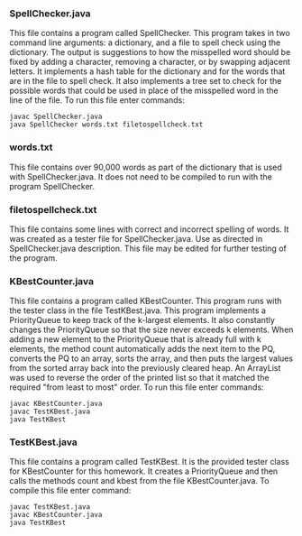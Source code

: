 ### SpellChecker.java
This file contains a program called SpellChecker. This
program takes in two command line arguments: a dictionary, and a file to spell
check using the dictionary. The output is suggestions to how the misspelled
word should be fixed by adding a character, removing a character, or by
swapping adjacent letters. It implements a hash table for the dictionary
and for the words that are in the file to spell check. It also implements
a tree set to check for the possible words that could be used in place of
the misspelled word in the line of the file. 
To run this file enter commands: 
```
javac SpellChecker.java
java SpellChecker words.txt filetospellcheck.txt
```

### words.txt
This file contains over 90,000 words as part of the dictionary
that is used with SpellChecker.java. It does not need to be compiled to run 
with the program SpellChecker.

### filetospellcheck.txt
This file contains some lines with correct and incorrect
spelling of words. It was created as a tester file for SpellChecker.java. Use
as directed in SpellChecker.java description. This file may be edited for
further testing of the program.

### KBestCounter.java
This file contains a program called KBestCounter. This
program runs with the tester class in the file TestKBest.java. This program
implements a PriorityQueue to keep track of the k-largest elements. It also
constantly changes the PriorityQueue so that the size never exceeds k elements.
When adding a new element to the PriorityQueue that is already full with k
elements, the method count automatically adds the next item to the PQ,
converts the PQ to an array, sorts the array, and then puts the largest
values from the sorted array back into the previously cleared heap. An
ArrayList was used to reverse the order of the printed list so that it 
matched the required "from least to most" order. 
To run this file enter commands:
```
javac KBestCounter.java
javac TestKBest.java
java TestKBest
```

### TestKBest.java
This file contains a program called TestKBest. It is the
provided tester class for KBestCounter for this homework. It creates a 
PriorityQueue and then calls the methods count and kbest from the file
KBestCounter.java. 
To compile this file enter command: 
```
javac TestKBest.java
javac KBestCounter.java
java TestKBest
```
